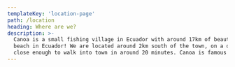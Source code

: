 ```yaml
---
templateKey: 'location-page'
path: /location
heading: Where are we?
description: >-
  Canoa is a small fishing village in Ecuador with around 17km of beautiful beach, making it the longest 
  beach in Ecuador! We are located around 2km south of the town, on a quiet section of beach, but still 
  close enough to walk into town in around 20 minutes. Canoa is famous for having the most amazing sunsets!
---
```

